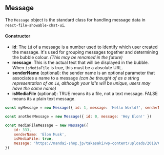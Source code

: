 ## Message

The `Message` object is the standard class for handling message data in `react-file-showable-chat-ui`.

#### Constructor

* **id**: The `id` of a message is a number used to identify which user created the message. It's used for grouping messages together and determining the bubble colour. _(This may be renamed in the future)_
* **message**: This is the actual text that will be displayed in the bubble. When `isMediaFile` is true, this must be a absolute URL.
* **senderName** (optional): the sender name is an optional parameter that associates a name to a message _(can be thought of as a string representation of an `id`, although your id's will be unique, users may have the same name)_
* **isMediaFile** (optional): TRUE means its a file, not a text message. FALSE means its a plain text message.

```javascript
const myMessage = new Message({ id: 1, message: 'Hello World!', senderName: 'Elon Musk' })

const anotherMessage = new Message({ id: 0, message: 'Hey Elon!' })

const mediaFileMessage = new Message({ 
    id: 333,
    senderName: 'Elon Musk',
    isMediaFile: true,
    message: 'https://mandai-shop.jp/takasaki/wp-content/uploads/2018/03/sample.jpg'
})
```
